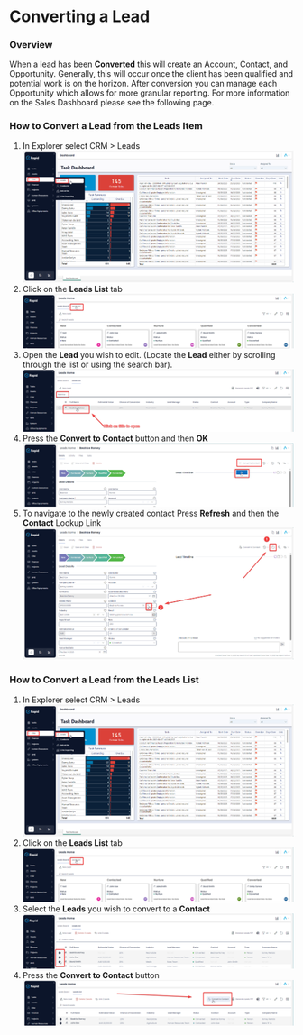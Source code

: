 # Converting a Lead

### Overview

When a lead has been **Converted** this will create an Account, Contact, and Opportunity. Generally, this will occur once the client has been qualified and potential work is on the horizon. After conversion you can manage each Opportunity which allows for more granular reporting. For more information on the Sales Dashboard please see the following page.

### How to Convert a Lead from the Leads Item

1. In Explorer select CRM &gt; Leads  
    ![Navigate to Leads](<Side bar navigate to CRM Leads.png>)
2. Click on the **Leads List** tab  
    ![Navigate to the leads list](<Tab strip navigate to Leads List.png>)
3. Open the **Lead** you wish to edit. (Locate the **Lead** either by scrolling through the list or using the search bar).  
    ![Open a lead](<Open the lead you wish to edit.png>)
4. Press the **Convert to Contact** button and then **OK** ![image-1702503720569.png](./downloaded_image_1705285203646.png)
5. To navigate to the newly created contact Press **Refresh** and then the **Contact** Lookup Link  
    ![image-1702504184145.png](./downloaded_image_1705285204666.png)

### How to Convert a Lead from the Leads List

1. In Explorer select CRM &gt; Leads  
    ![Navigate to Leads](<Side bar navigate to CRM Leads.png>)
2. Click on the **Leads List** tab  
    ![Navigate to the leads list](<Tab strip navigate to Leads List.png>)
3. Select the **Leads** you wish to convert to a **Contact** ![image-1702512027613.png](./downloaded_image_1705285207704.png)
4. Press the **Convert to Contact** button ![image-1702512099100.png](./downloaded_image_1705285208715.png)